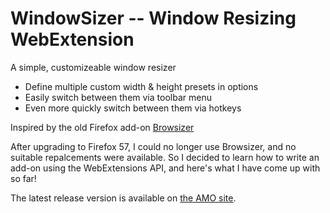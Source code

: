 WindowSizer -- Window Resizing WebExtension
===========================================

A simple, customizeable window resizer

  - Define multiple custom width & height presets in options
  - Easily switch between them via toolbar menu
  - Even more quickly switch between them via hotkeys

Inspired by the old Firefox add-on [Browsizer]

After upgrading to Firefox 57, I could no longer use Browsizer, and no suitable repalcements were available.  So I decided to learn how to write an add-on using the WebExtensions API, and here's what I have come up with so far!

The latest release version is available on [the AMO site].

[Browsizer]: https://addons.mozilla.org/firefox/addon/browsizer
[the AMO site]: https://addons.mozilla.org/firefox/addon/windowsizer
